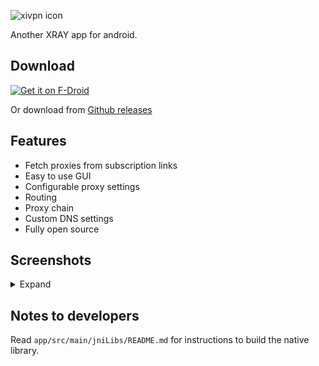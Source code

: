 ![xivpn icon](https://raw.githubusercontent.com/Exclude0122/xivpn/refs/heads/master/icon.webp)

Another XRAY app for android.

## Download

<a href="https://f-droid.org/en/packages/io.github.exclude0122.xivpn/">
    <img src="https://f-droid.org/badge/get-it-on.png"
    alt="Get it on F-Droid"
    height="80">
</a>

Or download from [Github releases](https://github.com/Exclude0122/xivpn/releases/latest)

## Features

- Fetch proxies from subscription links
- Easy to use GUI
- Configurable proxy settings
- Routing
- Proxy chain
- Custom DNS settings
- Fully open source

## Screenshots

<details>
  <summary>Expand</summary>

![](https://github.com/Exclude0122/xivpn/blob/master/fastlane/metadata/android/en-US/images/phoneScreenshots/1.png)
![](https://github.com/Exclude0122/xivpn/blob/master/fastlane/metadata/android/en-US/images/phoneScreenshots/2.png)
![](https://github.com/Exclude0122/xivpn/blob/master/fastlane/metadata/android/en-US/images/phoneScreenshots/3.png)
![](https://github.com/Exclude0122/xivpn/blob/master/fastlane/metadata/android/en-US/images/phoneScreenshots/4.png)
![](https://github.com/Exclude0122/xivpn/blob/master/fastlane/metadata/android/en-US/images/phoneScreenshots/5.png)
![](https://github.com/Exclude0122/xivpn/blob/master/fastlane/metadata/android/en-US/images/phoneScreenshots/6.png)
![](https://github.com/Exclude0122/xivpn/blob/master/fastlane/metadata/android/en-US/images/phoneScreenshots/7.png)
![](https://github.com/Exclude0122/xivpn/blob/master/fastlane/metadata/android/en-US/images/phoneScreenshots/8.png)
![](https://github.com/Exclude0122/xivpn/blob/master/fastlane/metadata/android/en-US/images/phoneScreenshots/9.png)


</details>


## Notes to developers

Read `app/src/main/jniLibs/README.md` for instructions to build the native library.
